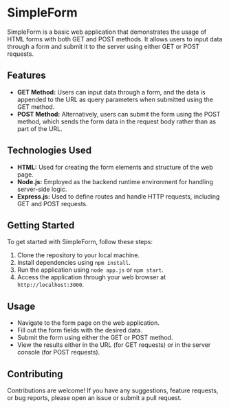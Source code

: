 # SimpleForm

SimpleForm is a basic web application that demonstrates the usage of HTML forms with both GET and POST methods. It allows users to input data through a form and submit it to the server using either GET or POST requests.

## Features

- **GET Method:** Users can input data through a form, and the data is appended to the URL as query parameters when submitted using the GET method.
- **POST Method:** Alternatively, users can submit the form using the POST method, which sends the form data in the request body rather than as part of the URL.

## Technologies Used

- **HTML:** Used for creating the form elements and structure of the web page.
- **Node.js:** Employed as the backend runtime environment for handling server-side logic.
- **Express.js:** Used to define routes and handle HTTP requests, including GET and POST requests.

## Getting Started

To get started with SimpleForm, follow these steps:

1. Clone the repository to your local machine.
2. Install dependencies using `npm install`.
3. Run the application using `node app.js` or `npm start`.
4. Access the application through your web browser at `http://localhost:3000`.

## Usage

- Navigate to the form page on the web application.
- Fill out the form fields with the desired data.
- Submit the form using either the GET or POST method.
- View the results either in the URL (for GET requests) or in the server console (for POST requests).

## Contributing

Contributions are welcome! If you have any suggestions, feature requests, or bug reports, please open an issue or submit a pull request.
